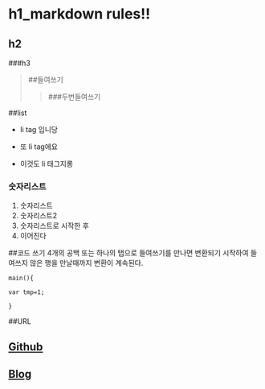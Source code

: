# h1_markdown rules!!
## h2
###h3
> ##들여쓰기
>> ###두번들여쓰기

##list
* li tag 입니당
+ 또 li tag에요
- 이것도 li 태그지롱

### 숫자리스트
1. 숫자리스트
1. 숫자리스트2
1. 숫자리스트로 시작한 후
1. 이어진다


##코드 쓰기
4개의 공백 또는 하나의 탭으로 들여쓰기를 만나면 변환되기 시작하여 들여쓰지 않은 행을 만날때까지 변환이 계속된다.
```
main(){

var tmp=1;

}
```


##URL
## [Github](http://github.com/ggomi/TIL)
## [Blog](http://dev-min.tistory.com)

